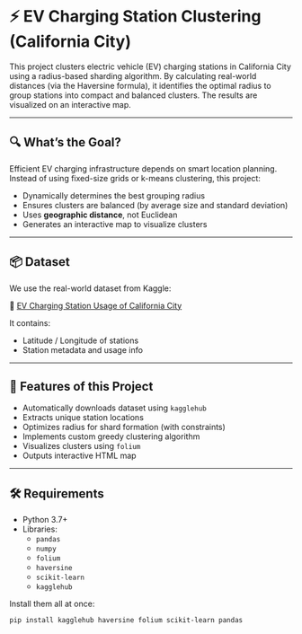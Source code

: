 # ⚡ EV Charging Station Clustering (California City)

This project clusters electric vehicle (EV) charging stations in California City using a radius-based sharding algorithm. By calculating real-world distances (via the Haversine formula), it identifies the optimal radius to group stations into compact and balanced clusters. The results are visualized on an interactive map.

---

## 🔍 What’s the Goal?

Efficient EV charging infrastructure depends on smart location planning. Instead of using fixed-size grids or k-means clustering, this project:

- Dynamically determines the best grouping radius
- Ensures clusters are balanced (by average size and standard deviation)
- Uses **geographic distance**, not Euclidean
- Generates an interactive map to visualize clusters

---

## 📦 Dataset

We use the real-world dataset from Kaggle:

🔗 [EV Charging Station Usage of California City](https://www.kaggle.com/datasets/venkatsairo4899/ev-charging-station-usage-of-california-city)

It contains:
- Latitude / Longitude of stations
- Station metadata and usage info

---

## 🧠 Features of this Project

- Automatically downloads dataset using `kagglehub`
- Extracts unique station locations
- Optimizes radius for shard formation (with constraints)
- Implements custom greedy clustering algorithm
- Visualizes clusters using `folium`
- Outputs interactive HTML map

---

## 🛠 Requirements

- Python 3.7+
- Libraries:
  - `pandas`
  - `numpy`
  - `folium`
  - `haversine`
  - `scikit-learn`
  - `kagglehub`

Install them all at once:

```bash
pip install kagglehub haversine folium scikit-learn pandas
